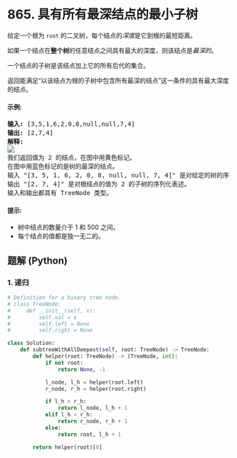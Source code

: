 # 865. 具有所有最深结点的最小子树
给定一个根为 ```root``` 的二叉树，每个结点的*深度*是它到根的最短距离。

如果一个结点在**整个树**的任意结点之间具有最大的深度，则该结点是*最深的*。

一个结点的子树是该结点加上它的所有后代的集合。

返回能满足“以该结点为根的子树中包含所有最深的结点”这一条件的具有最大深度的结点。

#### 示例:
<pre>
<strong>输入:</strong> [3,5,1,6,2,0,8,null,null,7,4]
<strong>输出:</strong> [2,7,4]
<strong>解释:</strong>
<img src='https://s3-lc-upload.s3.amazonaws.com/uploads/2018/07/01/sketch1.png'>
我们返回值为 2 的结点，在图中用黄色标记。
在图中用蓝色标记的是树的最深的结点。
输入 "[3, 5, 1, 6, 2, 0, 8, null, null, 7, 4]" 是对给定的树的序列化表述。
输出 "[2, 7, 4]" 是对根结点的值为 2 的子树的序列化表述。
输入和输出都具有 TreeNode 类型。
</pre>

#### 提示:
* 树中结点的数量介于 1 和 500 之间。
* 每个结点的值都是独一无二的。

## 题解 (Python)

### 1. 递归
```Python
# Definition for a binary tree node.
# class TreeNode:
#     def __init__(self, x):
#         self.val = x
#         self.left = None
#         self.right = None

class Solution:
    def subtreeWithAllDeepest(self, root: TreeNode) -> TreeNode:
        def helper(root: TreeNode) -> (TreeNode, int):
            if not root:
                return None, -1

            l_node, l_h = helper(root.left)
            r_node, r_h = helper(root.right)

            if l_h > r_h:
                return l_node, l_h + 1
            elif l_h < r_h:
                return r_node, r_h + 1
            else:
                return root, l_h + 1

        return helper(root)[0]
```
